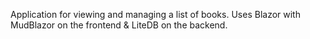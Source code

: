 Application for viewing and managing a list of books. Uses Blazor with MudBlazor on the frontend & LiteDB on the backend.
